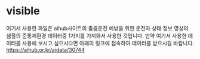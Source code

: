 # visible

여기서 사용한 파일은 aihub사이트의 졸음운전 예방을 위한 운전자 상태 정보 영상의 샘플의 준통제환경 데이터중 1가지를 가져와서 사용한 것입니다.
만약 여기서 사용한 데이터를 사용해 보시고 싶으시다면 아래의 링크에 접속하여 데이터를 받으시길 바랍니다.
https://aihub.or.kr/aidata/30744
